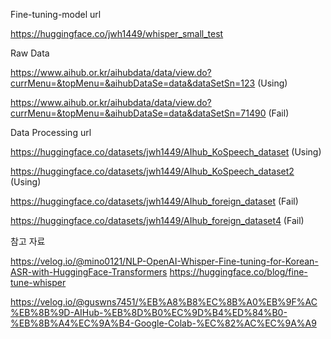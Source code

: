 Fine-tuning-model url

https://huggingface.co/jwh1449/whisper_small_test

Raw Data

https://www.aihub.or.kr/aihubdata/data/view.do?currMenu=&topMenu=&aihubDataSe=data&dataSetSn=123 (Using)

https://www.aihub.or.kr/aihubdata/data/view.do?currMenu=&topMenu=&aihubDataSe=data&dataSetSn=71490 (Fail)


Data Processing url

https://huggingface.co/datasets/jwh1449/AIhub_KoSpeech_dataset (Using)

https://huggingface.co/datasets/jwh1449/AIhub_KoSpeech_dataset2 (Using)

https://huggingface.co/datasets/jwh1449/AIhub_foreign_dataset (Fail)

https://huggingface.co/datasets/jwh1449/AIhub_foreign_dataset4 (Fail)

참고 자료

https://velog.io/@mino0121/NLP-OpenAI-Whisper-Fine-tuning-for-Korean-ASR-with-HuggingFace-Transformers
https://huggingface.co/blog/fine-tune-whisper

https://velog.io/@guswns7451/%EB%A8%B8%EC%8B%A0%EB%9F%AC%EB%8B%9D-AIHub-%EB%8D%B0%EC%9D%B4%ED%84%B0-%EB%8B%A4%EC%9A%B4-Google-Colab-%EC%82%AC%EC%9A%A9
